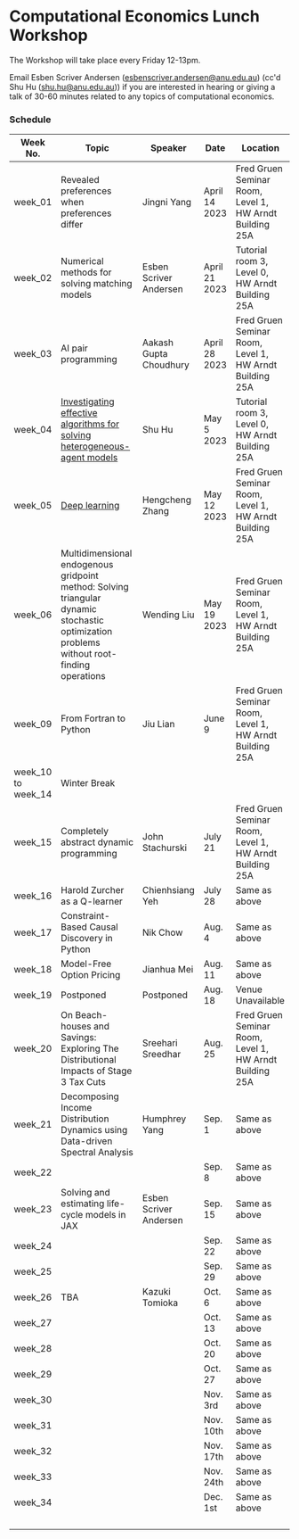 # Computational Economics Lunch Workshop

The Workshop will take place every Friday 12-13pm.

Email Esben Scriver Andersen ([esbenscriver.andersen@anu.edu.au](mailto:esbenscriver.andersen@anu.edu.au)) (cc'd Shu Hu ([shu.hu@anu.edu.au](mailto:shu.hu@anu.edu.au))) if you are interested in hearing or giving a talk of 30-60 minutes related to any topics of computational economics.

### Schedule

| Week No. | Topic                                                       | Speaker                                                     | Date              | Location                                                   |
| -------- | ------------------------------------------------------------ | ------------------------------------------------------------ | ----------------- | ------------------------------------------------------- |
| week_01  | Revealed preferences when preferences differ | Jingni Yang | April 14 2023 | Fred Gruen Seminar Room, Level 1, HW Arndt Building 25A |
| week_02  | Numerical methods for solving matching models | Esben Scriver Andersen | April 21 2023 | Tutorial room 3, Level 0, HW Arndt Building 25A |
| week_03 | AI pair programming | Aakash Gupta Choudhury | April 28 2023 | Fred Gruen Seminar Room, Level 1, HW Arndt Building 25A |
| week_04 | [Investigating effective algorithms for solving heterogeneous-agent models](https://jax.quantecon.org/ifp_egm.html) | Shu Hu | May 5 2023 | Tutorial room 3, Level 0, HW Arndt Building 25A |
| week_05 | [Deep learning](https://github.com/HengchengZhang/qe_talk_ddns) | Hengcheng Zhang | May 12 2023 | Fred Gruen Seminar Room, Level 1, HW Arndt Building 25A |
| week_06 | Multidimensional endogenous gridpoint method: Solving triangular dynamic stochastic optimization problems without root-finding operations | Wending Liu | May 19 2023 | Fred Gruen Seminar Room, Level 1, HW Arndt Building 25A |
| week_09 | From Fortran to Python | Jiu Lian | June 9 | Fred Gruen Seminar Room, Level 1, HW Arndt Building 25A |
| week_10 to week_14 | Winter Break |  |  |  |
| week_15 | Completely abstract dynamic programming | John Stachurski | July 21 | Fred Gruen Seminar Room, Level 1, HW Arndt Building 25A |
| week_16 | Harold Zurcher as a Q-learner | Chienhsiang Yeh | July 28 | Same as above |
| week_17 | Constraint-Based Causal Discovery in Python | Nik Chow | Aug. 4 | Same as above |
| week_18 | Model-Free Option Pricing | Jianhua Mei | Aug. 11 | Same as above |
| week_19 | Postponed | Postponed | Aug. 18 | Venue Unavailable |
| week_20 | On Beach-houses and Savings: Exploring The Distributional Impacts of Stage 3 Tax Cuts | Sreehari Sreedhar | Aug. 25 | Fred Gruen Seminar Room, Level 1, HW Arndt Building 25A |
| week_21 | Decomposing Income Distribution Dynamics using Data-driven Spectral Analysis | Humphrey Yang | Sep. 1 | Same as above |
| week_22 | | | Sep. 8 | Same as above |
| week_23 | Solving and estimating life-cycle models in JAX | Esben Scriver Andersen | Sep. 15 | Same as above |
| week_24 | | | Sep. 22 | Same as above |
| week_25 | | | Sep. 29 | Same as above |
| week_26 | TBA | Kazuki Tomioka | Oct. 6 | Same as above |
| week_27 | | | Oct. 13 | Same as above |
| week_28 | | | Oct. 20 | Same as above |
| week_29 | | | Oct. 27 | Same as above |
| week_30 | | | Nov. 3rd | Same as above |
| week_31 | | | Nov. 10th | Same as above |
| week_32 | | | Nov. 17th | Same as above |
| week_33 | | | Nov. 24th | Same as above |
| week_34 | | | Dec. 1st | Same as above |
| | | | | |
| | | | | |
| | | | | |
| | | | | |
